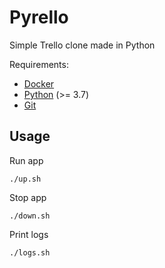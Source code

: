 # Pyrello

Simple Trello clone made in Python

Requirements:
- [Docker][docker]
- [Python][python] (>= 3.7)
- [Git][git]

## Usage

Run app
```
./up.sh
```

Stop app
```
./down.sh
```

Print logs
```
./logs.sh
```

[docker]: https://docs.docker.com/
[python]: https://www.python.org/doc/
[git]: https://git-scm.com/doc